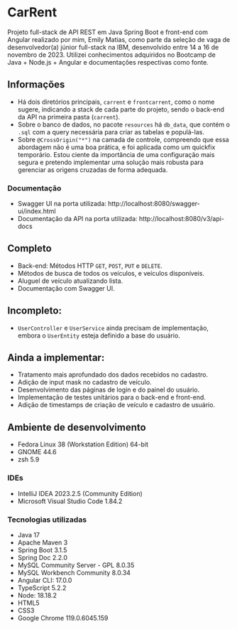 # CarRent
Projeto full-stack de API REST em Java Spring Boot e front-end com Angular realizado por mim, Emily Matias, como parte da seleção de vaga de desenvolvedor(a) júnior full-stack na IBM, desenvolvido entre 14 a 16 de novembro de 2023. Utilizei conhecimentos adquiridos no Bootcamp de Java + Node.js + Angular e documentações respectivas como fonte.

## Informações
- Há dois diretórios principais, `carrent` e `frontcarrent`, como o nome sugere, indicando a stack de cada parte do projeto, sendo o back-end da API na primeira pasta (`carrent`).
- Sobre o banco de dados, no pacote `resources` há `db_data`, que contém o `.sql` com a query necessária para criar as tabelas e populá-las.
- Sobre `@CrossOrigin("*")` na camada de controle, compreendo que essa abordagem não é uma boa prática, e foi aplicada como um quickfix temporário. Estou ciente da importância de uma configuração mais segura e pretendo implementar uma solução mais robusta para gerenciar as origens cruzadas de forma adequada.

### Documentação
- Swagger UI na porta utilizada: http://localhost:8080/swagger-ui/index.html
- Documentação da API na porta utilizada: http://localhost:8080/v3/api-docs

## Completo
- Back-end: Métodos HTTP `GET`, `POST`, `PUT` e `DELETE`.
- Métodos de busca de todos os veículos, e veículos disponíveis.
- Aluguel de veículo atualizando lista.
- Documentação com Swagger UI.

## Incompleto:
- `UserController` e `UserService` ainda precisam de implementação, embora o `UserEntity` esteja definido a base do usuário.

## Ainda a implementar:
- Tratamento mais aprofundado dos dados recebidos no cadastro.
- Adição de input mask no cadastro de veículo.
- Desenvolvimento das páginas de login e do painel do usuário.
- Implementação de testes unitários para o back-end e front-end.
- Adição de timestamps de criação de veículo e cadastro de usuário.

## Ambiente de desenvolvimento

- Fedora Linux 38 (Workstation Edition) 64-bit
- GNOME 44.6
- zsh 5.9

### IDEs

- IntelliJ IDEA 2023.2.5 (Community Edition)
- Microsoft Visual Studio Code 1.84.2

### Tecnologias utilizadas

- Java 17
- Apache Maven 3
- Spring Boot 3.1.5
- Spring Doc 2.2.0
- MySQL Community Server - GPL 8.0.35
- MySQL Workbench Community 8.0.34
- Angular CLI: 17.0.0
- TypeScript 5.2.2
- Node: 18.18.2
- HTML5
- CSS3
- Google Chrome 119.0.6045.159
